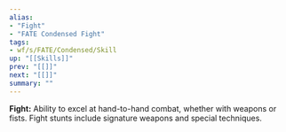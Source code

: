```yaml
---
alias:
- "Fight"
- "FATE Condensed Fight"
tags:
- wf/s/FATE/Condensed/Skill
up: "[[Skills]]"
prev: "[[]]"
next: "[[]]"
summary: ""
---
```

**Fight:** Ability to excel at hand-to-hand combat, whether with weapons or fists. Fight stunts include signature weapons and special techniques.